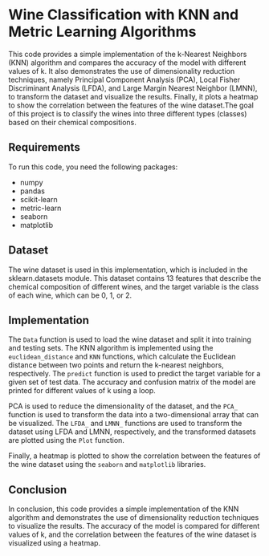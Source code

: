 # Wine Classification with KNN and Metric Learning Algorithms

This code provides a simple implementation of the k-Nearest Neighbors (KNN) algorithm and compares the accuracy of the model with different values of k. It also demonstrates the use of dimensionality reduction techniques, namely Principal Component Analysis (PCA), Local Fisher Discriminant Analysis (LFDA), and Large Margin Nearest Neighbor (LMNN), to transform the dataset and visualize the results. Finally, it plots a heatmap to show the correlation between the features of the wine dataset.The goal of this project is to classify the wines into three different types (classes) based on their chemical compositions.

## Requirements
To run this code, you need the following packages:

+ numpy
+ pandas
+ scikit-learn
+ metric-learn
+ seaborn
+ matplotlib

## Dataset
The wine dataset is used in this implementation, which is included in the sklearn.datasets module. This dataset contains 13 features that describe the chemical composition of different wines, and the target variable is the class of each wine, which can be 0, 1, or 2.

## Implementation
The `Data` function is used to load the wine dataset and split it into training and testing sets. The KNN algorithm is implemented using the `euclidean_distance` and `KNN` functions, which calculate the Euclidean distance between two points and return the k-nearest neighbors, respectively. The `predict` function is used to predict the target variable for a given set of test data. The accuracy and confusion matrix of the model are printed for different values of k using a loop.

PCA is used to reduce the dimensionality of the dataset, and the `PCA_` function is used to transform the data into a two-dimensional array that can be visualized. The `LFDA_` and `LMNN_` functions are used to transform the dataset using LFDA and LMNN, respectively, and the transformed datasets are plotted using the `Plot` function.

Finally, a heatmap is plotted to show the correlation between the features of the wine dataset using the `seaborn` and `matplotlib` libraries.

## Conclusion
In conclusion, this code provides a simple implementation of the KNN algorithm and demonstrates the use of dimensionality reduction techniques to visualize the results. The accuracy of the model is compared for different values of k, and the correlation between the features of the wine dataset is visualized using a heatmap.